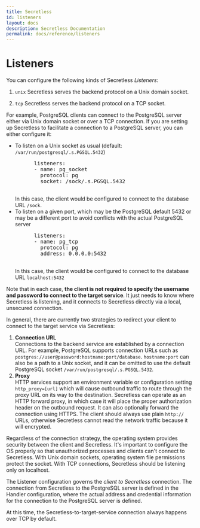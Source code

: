 ```yaml
---
title: Secretless
id: listeners
layout: docs
description: Secretless Documentation
permalink: docs/reference/listeners
---
```


# Listeners

You can configure the following kinds of Secretless *Listeners*:

1) `unix` Secretless serves the backend protocol on a Unix domain socket.

2) `tcp` Secretless serves the backend protocol on a TCP socket.

For example, PostgreSQL clients can connect to the PostgreSQL server either via Unix domain socket or over a TCP connection. If you are setting up Secretless to facilitate a connection to a PostgreSQL server, you can either configure it:

<ul>
  <li>To listen on a Unix socket as usual (default: <code>/var/run/postgresql/.s.PGSQL.5432</code>)
    <pre>
      listeners:
      - name: pg_socket
        protocol: pg
        socket: /sock/.s.PGSQL.5432
    </pre>
  In this case, the client would be configured to connect to the database URL <code>/sock</code>.
  </li>

  <li>To listen on a given port, which may be the PostgreSQL default 5432 or may be a different port to avoid conflicts with the actual PostgreSQL server
    <pre>
      listeners:
      - name: pg_tcp
        protocol: pg
        address: 0.0.0.0:5432
    </pre>
  In this case, the client would be configured to connect to the database URL <code>localhost:5432</code>
  </li>
</ul>

Note that in each case, **the client is not required to specify the username and password to connect to the target service**. It just needs to know where Secretless is listening, and it connects to Secretless directly via a local, unsecured connection.

In general, there are currently two strategies to redirect your client to connect to the target service via Secretless:

<ol>
  <li><strong>Connection URL</strong>
    <br/>
    Connections to the backend service are established by a connection URL. For example, PostgreSQL supports connection URLs such as <code>postgres://user@password:hostname:port/database</code>. <code>hostname:port</code> can also be a path to a Unix socket, and it can be omitted to use the default PostgreSQL socket <code>/var/run/postgresql/.s.PGSQL.5432</code>.
  </li>
  <li><strong>Proxy</strong>
    <br/>
    HTTP services support an environment variable or configuration setting <code>http_proxy=[url]</code> which will cause outbound traffic to route through the proxy URL on its way to the destination. Secretless can operate as an HTTP forward proxy, in which case it will place the proper authorization header on the outbound request. It can also optionally forward the connection using HTTPS. The client should always use plain <code>http://</code> URLs, otherwise Secretless cannot read the network traffic because it will encrypted.
  </li>
</ol>

Regardless of the connection strategy, the operating system provides security between the client and Secretless. It's important to configure the OS properly so that unauthorized processes and clients can't connect to Secretless. With Unix domain sockets, operating system file permissions protect the socket. With TCP connections, Secretless should be listening only on localhost.

The Listener configuration governs the _client to Secretless_ connection. The connection from Secretless to the PostgreSQL server is defined in the Handler configuration, where the actual address and credential information for the connection to the PostgreSQL server is defined.

At this time, the Secretless-to-target-service connection always happens over TCP by default.

